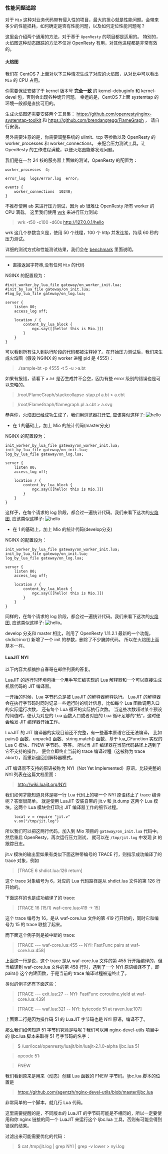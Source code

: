 ### 性能问题追踪

对于 `Mio` 这种对业务代码带有侵入性的项目，最大的担心就是性能问题。会带来多少的性能损耗，如何确定是否有性能问题，以及如何定位性能问题呢？

这里会介绍两个通用的方法，对于基于 `OpenResty` 的项目都是适用的。
特别的，火焰图这种动态跟踪的方法不仅对 OpenResty 有用，对其他进程都是非常有效的。

#### 火焰图

我们在 CentOS 7 上面对以下三种情况生成了对应的火焰图，从对比中可以看出 `Mio` 的 CPU 占用。

你需要保证安装了于 kernel 版本号 **完全一致** 的 kernel-debuginfo 和 kernel-devel 包，否则会出现各种诡异问题。
幸运的是，CentOS 7上面 systemtap 的环境一般都是直接可用的。

生成火焰图还需要安装两个工具集：
https://github.com/openresty/nginx-systemtap-toolkit 和 https://github.com/brendangregg/FlameGraph ，
请自行安装。

另外需要注意的是，你需要调整系统的 ulimit、tcp 等参数以及 OpenResty 的 worker_processes 和 worker_connections，
来配合压力测试工具，让 OpenResty 的工作进程满载，以便火焰图能够发现问题。

我们是在一台 24 核的服务器上面做的测试，OpenResty 的配置为：
```
worker_processes  4;

error_log  logs/error.log  error;

events {
    worker_connections  10240;
}
```

不推荐使用 ab 来进行压力测试，因为 ab 很难让 OpenResty 所有 worker 的 CPU 满载。
这里我们使用 [wrk](https://github.com/wg/wrk) 来进行压力测试:
> wrk -t50 -c100 -d60s http://127.0.0.1/hello

wrk 这几个参数含义是，使用 50 个线程，100 个 http 并发连接，持续 60 秒的压力测试。

详细的测试方式和性能测试结果，我们会在 [benchmark](benchmark.md) 里面说明。

--------

+ 直接返回字符串,没有任何 `Mio` 的代码

NGINX 的配置段为：

```
#init_worker_by_lua_file gateway/on_worker_init.lua;
#init_by_lua_file gateway/on_init.lua;
#log_by_lua_file gateway/on_log.lua;

server {
    listen 80;
    access_log off;

    location / {
        content_by_lua_block {
            ngx.say([[hello! this is Mio.]])
        }
    }
}
```
可以看到所有注入到执行阶段的代码都被注释掉了。在开始压力测试后，我们来生成火焰图（假设 NGINX 的 worker 进程 pid 是 4555）：
> ./sample-bt -p 4555  -t 5 -u >a.bt

如果有报错，请看下 `a.bt` 是否生成并不会空，因为有些 error 级别的错误也是可以忽略的。

> /root/FlameGraph/stackcollapse-stap.pl a.bt > a.cbt

> /root/FlameGraph/flamegraph.pl a.cbt > a.svg

恭喜你，火焰图已经成功生成了，我们用浏览器[打开它](flame_graph/hello.svg), 应该类似这样子:
![hello](flame_graph/hello.png)

+  在 1 的基础上，加上 Mio 的统计代码(master分支)

NGINX 的配置段为：

```
init_worker_by_lua_file gateway/on_worker_init.lua;
init_by_lua_file gateway/on_init.lua;
log_by_lua_file gateway/on_log.lua;

server {
    listen 80;
    access_log off;

    location / {
        content_by_lua_block {
            ngx.say([[hello! this is Mio.]])
        }
    }
}
```
这样子，在每个请求的 log 阶段，都会过一遍统计代码。我们来看下这次的[火焰图](flame_graph/master.svg), 应该类似这样子:
![hello](flame_graph/master.png)

+ 在 1 的基础上，加上 Mio 的统计代码(develop分支)

NGINX 的配置段为：

```
init_worker_by_lua_file gateway/on_worker_init.lua;
init_by_lua_file gateway/on_init.lua;
log_by_lua_file gateway/on_log.lua;

server {
    listen 80;
    access_log off;

    location / {
        content_by_lua_block {
            ngx.say([[hello! this is Mio.]])
        }
    }
}
```
同样的，在每个请求的 log 阶段，都会过一遍统计代码。我们来看下这次的[火焰图](flame_graph/develop.svg), 应该类似这样子:
![hello](flame_graph/develop.png)。

develop 分支和 master 相比，利用了 OpenResty 1.11.2.1 最新的一个功能，shdict:incr() 新增了一个 init 的参数，删除了不少臃肿代码。
所以在火焰图上面基本一样。

#### LuaJIT NYI

以下内容大都摘抄自春哥在邮件列表的答复。

LuaJIT 的运行时环境包括一个用手写汇编实现的 Lua 解释器和一个可以直接生成机器代码的 JIT 编译器。

一开始的时候，Lua 字节码总是被 LuaJIT 的解释器解释执行。
LuaJIT 的解释器会在执行字节码时同时记录一些运行时的统计信息，比如每个 Lua 函数调用入口的实际运行次数，
还有每个 Lua 循环的实际执行次数。
当这些次数超过某个预设的阈值时，便认为对应的 Lua 函数入口或者对应的 Lua 循环足够的“热”，这时便会触发 JIT 编译器开始工作。

LuaJIT 的 JIT 编译器的实现目前还不完整，有一些基本原语它还无法编译，
比如 pairs() 函数、unpack() 函数、string.match() 函数、基于 lua_CFunction 实现的 Lua C 模块、FNEW 字节码，等等。
所以当 JIT 编译器在当前代码路径上遇到了它不支持的操作，
便会立即终止当前的 trace 编译过程（这被称为 trace abort），而重新退回到解释器模式。

JIT 编译器不支持的原语被称为 NYI（Not Yet Implemented）原语。比较完整的 NYI 列表在这篇文档里面：

>http://wiki.luajit.org/NYI

我们如何才能知道具体是哪一行 Lua 代码上的哪一个 NYI 原语终止了 trace 编译呢？答案很简单。
就是使用 LuaJIT 安装自带的 jit.v 和 jit.dump 这两个 Lua 模块。这两个 Lua 模块会打印出 JIT 编译器工作的细节过程。

```
    local v = require "jit.v"
    v.on("/tmp/jit.log")
```

所以我们可以把这两行代码，加入到 Mio 项目的 `gataway/on_init.lua` 代码中。然后重启 OpenResty，再次运行压力测试，
就可以在 `/tmp/jit.log` 中发现 jit 的跟踪日志。

jit.v 模块的输出里如果有类似下面这种带编号的 TRACE 行，则指示成功编译了的 trace 对象，例如

>   [TRACE   6 shdict.lua:126 return]

这个 trace 对象编号为 6，对应的 Lua 代码路径是从 shdict.lua 文件的第 126 行开始的。

下面这样的也是成功编译了的 trace:

>    [TRACE  16 (15/1) waf-core.lua:419 -> 15]

这个 trace 编号为 16，是从 waf-core.lua 文件的第 419 行开始的，同时它和编号为 15 的 trace 联接了起来。

 而下面这个例子则是被中断的 trace:

>    [TRACE --- waf-core.lua:455 -- NYI: FastFunc pairs at waf-core.lua:458]

上面这一行是说，这个 trace 是从 waf-core.lua 文件的第 455 行开始编译的，但当编译到 waf-core.lua
文件的第 458 行时，遇到了一个 NYI 原语编译不了，即 pairs() 这个内建函数，于是当前的 trace 编译过程被迫终止了。

类似的例子还有下面这些：

>    [TRACE --- exit.lua:27 -- NYI: FastFunc coroutine.yield at waf-core.lua:439]

>    [TRACE --- waf.lua:321 -- NYI: bytecode 51 at raven.lua:107]

上面第二行是因为操作码 51 的 LuaJIT 字节码也是 NYI 原语，编译不了。

那么我们如何知道 51 字节码究竟是啥呢？我们可以用 nginx-devel-utils 项目中的 ljbc.lua 脚本来取得 51 号字节码的名字：

>    $ /usr/local/openresty/luajit/bin/luajit-2.1.0-alpha ljbc.lua 51

>    opcode 51:

>    FNEW

我们看到原来是用来（动态）创建 Lua 函数的 FNEW 字节码。ljbc.lua 脚本的位置是

>    https://github.com/agentzh/nginx-devel-utils/blob/master/ljbc.lua

非常简单的一个脚本，就几行 Lua 代码。

这里需要提醒的是，不同版本的 LuaJIT 的字节码可能是不相同的，所以一定要使用和你 nginx 链接的同一个 LuaJIT 来运行这个
ljbc.lua 工具，否则有可能会得到错误的结果。

过滤出来可能需要优化的代码：
> $ cat /tmp/jit.log | grep NYI | grep -v lower > nyi.log
